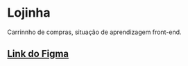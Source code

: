 # Lojinha
Carrinnho de compras, situação de aprendizagem front-end.

## [Link do Figma](https://www.figma.com/design/StocfGqWMFjhOPGDUTmf95/Lojinha?node-id=0-1&t=pyLKtZUSFYAea4Is-1)
